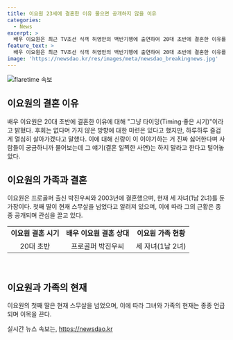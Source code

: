 ```yaml
---
title: 이요원 23세에 결혼한 이유 물으면 공개하지 않을 이유
categories:
  - News
excerpt: >
  배우 이요원은 최근 TV조선 식객 허영만의 백반기행에 출연하여 20대 초반에 결혼한 이유를 공개했다. 그녀는 그냥 타이밍이 좋았다며 후회는 없다고 밝혔고, 남편과의 결혼 사연을 언급하며 웃음 지었다. 이요원은 프로골퍼 출신 박진우씨와 2003년에 결혼하여 세 자녀를 두고 있으며, 그의 근황이 이목을 끌고 있다.
feature_text: >
  배우 이요원은 최근 TV조선 식객 허영만의 백반기행에 출연하여 20대 초반에 결혼한 이유를 공개했다. 그녀는 그냥 타이밍이 좋았다며 후회는 없다고 밝혔고, 남편과의 결혼 사연을 언급하며 웃음 지었다. 이요원은 프로골퍼 출신 박진우씨와 2003년에 결혼하여 세 자녀를 두고 있으며, 그의 근황이 이목을 끌고 있다.
image: 'https://newsdao.kr/res/images/meta/newsdao_breakingnews.jpg'
---
```


<p><img src="httpss://newsdao.kr/res/images/meta/newsdao_breakingnews.jpg" alt="flaretime 속보" /></p>

<h2 data-ke-size="size26">이요원의 결혼 이유</h2>

<p data-ke-size="size16">배우 이요원은 20대 초반에 결혼한 이유에 대해 "그냥 타이밍(Timing·좋은 시기)"이라고 밝혔다. 후회는 없다며 가지 않은 방향에 대한 미련은 있다고 했지만, 하루하루 즐겁게 열심히 살아가겠다고 말했다. 이에 대해 신랑이 이 이야기하는 거 진짜 싫어한다며 사람들이 궁금하니까 물어보는데 그 얘기(결혼 일찍한 사연)는 하지 말라고 한다고 털어놓았다.</p>

<h2 data-ke-size="size26">이요원의 가족과 결혼</h2>

<p data-ke-size="size16">이요원은 프로골퍼 출신 박진우씨와 2003년에 결혼했으며, 현재 세 자녀(1남 2녀)를 둔 가장이다. 첫째 딸이 현재 스무살을 넘었다고 알려져 있으며, 이에 따라 그의 근황은 종종 공개되며 관심을 끌고 있다.</p>

<table style="width: 100%;" data-ke-size="size16">
    <tbody>
        <tr>
            <td style="text-align: center; height: 17px;"><b>이요원 결혼 시기</b></td>
            <td style="text-align: center; height: 17px;"><b>배우 이요원 결혼 상대</b></td>
            <td style="text-align: center; height: 17px;"><b>이요원 가족 현황</b></td>
        </tr>
        <tr>
            <td style="text-align: center; height: 17px;">20대 초반</td>
            <td style="text-align: center; height: 17px;">프로골퍼 박진우씨</td>
            <td style="text-align: center; height: 17px;">세 자녀(1남 2녀)</td>
        </tr>
    </tbody>
</table>

<p data-ke-size="size16">&nbsp;</p>

<h2 data-ke-size="size26">이요원과 가족의 현재</h2>

<p data-ke-size="size16">이요원의 첫째 딸은 현재 스무살을 넘었으며, 이에 따라 그녀와 가족의 현재는 종종 언급되며 이목을 끈다.</p>
실시간 뉴스 속보는, <a href="https://newsdao.kr" rel="dofollow">https://newsdao.kr</a>


